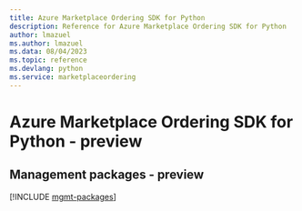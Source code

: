 ```yaml
---
title: Azure Marketplace Ordering SDK for Python
description: Reference for Azure Marketplace Ordering SDK for Python
author: lmazuel
ms.author: lmazuel
ms.data: 08/04/2023
ms.topic: reference
ms.devlang: python
ms.service: marketplaceordering
---
```

# Azure Marketplace Ordering SDK for Python - preview

## Management packages - preview
[!INCLUDE [mgmt-packages](marketplace-ordering-mgmt-index.md)]